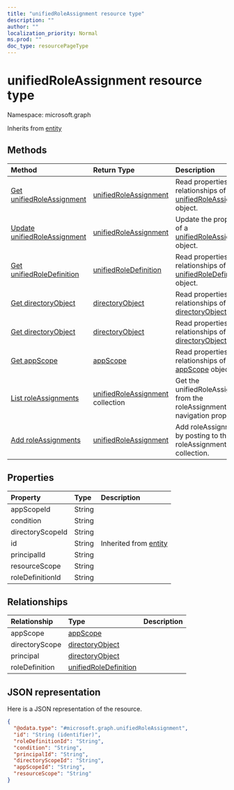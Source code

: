 ```yaml
---
title: "unifiedRoleAssignment resource type"
description: ""
author: ""
localization_priority: Normal
ms.prod: ""
doc_type: resourcePageType
---
```


# unifiedRoleAssignment resource type


Namespace: microsoft.graph




Inherits from [entity](../resources/entity.md)

## Methods
|Method|Return Type|Description|
|:---|:---|:---|
|[Get unifiedRoleAssignment](../api/unifiedroleassignment-get.md)|[unifiedRoleAssignment](../resources/unifiedroleassignment.md)|Read properties and relationships of the [unifiedRoleAssignment](../resources/unifiedroleassignment.md) object.|
|[Update unifiedRoleAssignment](../api/unifiedroleassignment-update.md)|[unifiedRoleAssignment](../resources/unifiedroleassignment.md)|Update the properties of a [unifiedRoleAssignment](../resources/unifiedroleassignment.md) object.|
|[Get unifiedRoleDefinition](../api/unifiedroledefinition-get.md)|[unifiedRoleDefinition](../resources/unifiedroledefinition.md)|Read properties and relationships of the [unifiedRoleDefinition](../resources/unifiedroledefinition.md) object.|
|[Get directoryObject](../api/directoryobject-get.md)|[directoryObject](../resources/directoryobject.md)|Read properties and relationships of the [directoryObject](../resources/directoryobject.md) object.|
|[Get directoryObject](../api/directoryobject-get.md)|[directoryObject](../resources/directoryobject.md)|Read properties and relationships of the [directoryObject](../resources/directoryobject.md) object.|
|[Get appScope](../api/appscope-get.md)|[appScope](../resources/appscope.md)|Read properties and relationships of the [appScope](../resources/appscope.md) object.|
|[List roleAssignments](../api/rbacapplication-list-roleassignments.md)|[unifiedRoleAssignment](../resources/unifiedroleassignment.md) collection|Get the unifiedRoleAssignments from the roleAssignments navigation property.|
|[Add roleAssignments](../api/rbacapplication-post-roleassignments.md)|[unifiedRoleAssignment](../resources/unifiedroleassignment.md)|Add roleAssignments by posting to the roleAssignments collection.|

## Properties
|Property|Type|Description|
|:---|:---|:---|
|appScopeId|String||
|condition|String||
|directoryScopeId|String||
|id|String| Inherited from [entity](../resources/entity.md)|
|principalId|String||
|resourceScope|String||
|roleDefinitionId|String||

## Relationships
|Relationship|Type|Description|
|:---|:---|:---|
|appScope|[appScope](../resources/appscope.md)||
|directoryScope|[directoryObject](../resources/directoryobject.md)||
|principal|[directoryObject](../resources/directoryobject.md)||
|roleDefinition|[unifiedRoleDefinition](../resources/unifiedroledefinition.md)||

## JSON representation
Here is a JSON representation of the resource.
<!-- {
  "blockType": "resource",
  "keyProperty": "id",
  "@odata.type": "microsoft.graph.unifiedRoleAssignment",
  "baseType": "microsoft.graph.entity",
  "openType": false
}
-->
``` json
{
  "@odata.type": "#microsoft.graph.unifiedRoleAssignment",
  "id": "String (identifier)",
  "roleDefinitionId": "String",
  "condition": "String",
  "principalId": "String",
  "directoryScopeId": "String",
  "appScopeId": "String",
  "resourceScope": "String"
}
```

